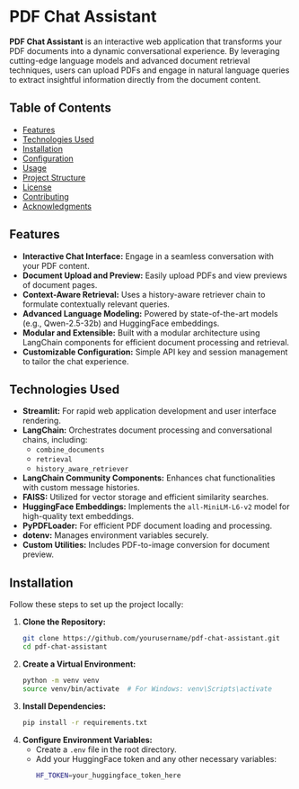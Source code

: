 # PDF Chat Assistant

**PDF Chat Assistant** is an interactive web application that transforms your PDF documents into a dynamic conversational experience. By leveraging cutting-edge language models and advanced document retrieval techniques, users can upload PDFs and engage in natural language queries to extract insightful information directly from the document content.

## Table of Contents
- [Features](#features)
- [Technologies Used](#technologies-used)
- [Installation](#installation)
- [Configuration](#configuration)
- [Usage](#usage)
- [Project Structure](#project-structure)
- [License](#license)
- [Contributing](#contributing)
- [Acknowledgments](#acknowledgments)

## Features
- **Interactive Chat Interface:** Engage in a seamless conversation with your PDF content.
- **Document Upload and Preview:** Easily upload PDFs and view previews of document pages.
- **Context-Aware Retrieval:** Uses a history-aware retriever chain to formulate contextually relevant queries.
- **Advanced Language Modeling:** Powered by state-of-the-art models (e.g., Qwen-2.5-32b) and HuggingFace embeddings.
- **Modular and Extensible:** Built with a modular architecture using LangChain components for efficient document processing and retrieval.
- **Customizable Configuration:** Simple API key and session management to tailor the chat experience.

## Technologies Used
- **Streamlit:** For rapid web application development and user interface rendering.
- **LangChain:** Orchestrates document processing and conversational chains, including:
  - `combine_documents`
  - `retrieval`
  - `history_aware_retriever`
- **LangChain Community Components:** Enhances chat functionalities with custom message histories.
- **FAISS:** Utilized for vector storage and efficient similarity searches.
- **HuggingFace Embeddings:** Implements the `all-MiniLM-L6-v2` model for high-quality text embeddings.
- **PyPDFLoader:** For efficient PDF document loading and processing.
- **dotenv:** Manages environment variables securely.
- **Custom Utilities:** Includes PDF-to-image conversion for document preview.

## Installation
Follow these steps to set up the project locally:

1. **Clone the Repository:**
   ```bash
   git clone https://github.com/yourusername/pdf-chat-assistant.git
   cd pdf-chat-assistant
   ```
2. **Create a Virtual Environment:**
   ```bash
   python -m venv venv
   source venv/bin/activate  # For Windows: venv\Scripts\activate
   ```
3. **Install Dependencies:**
   ```bash
   pip install -r requirements.txt
   ```
4. **Configure Environment Variables:**
   - Create a `.env` file in the root directory.
   - Add your HuggingFace token and any other necessary variables:
     ```bash
     HF_TOKEN=your_huggingface_token_here
     ```
